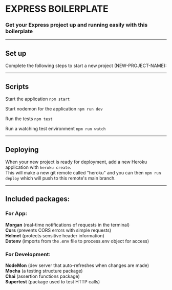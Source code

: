# EXPRESS BOILERPLATE

### Get your Express project up and running easily with this boilerplate

---

## Set up

Complete the following steps to start a new project (NEW-PROJECT-NAME):

---

## Scripts

Start the application `npm start`

Start nodemon for the application `npm run dev`

Run the tests `npm test`

Run a watching test environment `npm run watch`

---

## Deploying

When your new project is ready for deployment, add a new Heroku application with `heroku create`.  
This will make a new git remote called "heroku" and you can then `npm run deploy` which will push to this remote's main branch.

---

## Included packages:

### For App:

**Morgan** (real-time notifications of requests in the terminal)  
**Cors** (prevents CORS errors with simple requests)  
**Helmet** (protects sensitive header information)  
**Dotenv** (imports from the .env file to process.env object for access)

### For Development:

**NodeMon** (dev server that auto-refreshes when changes are made)  
**Mocha** (a testing structure package)  
**Chai** (assertion functions package)  
**Supertest** (package used to test HTTP calls)
